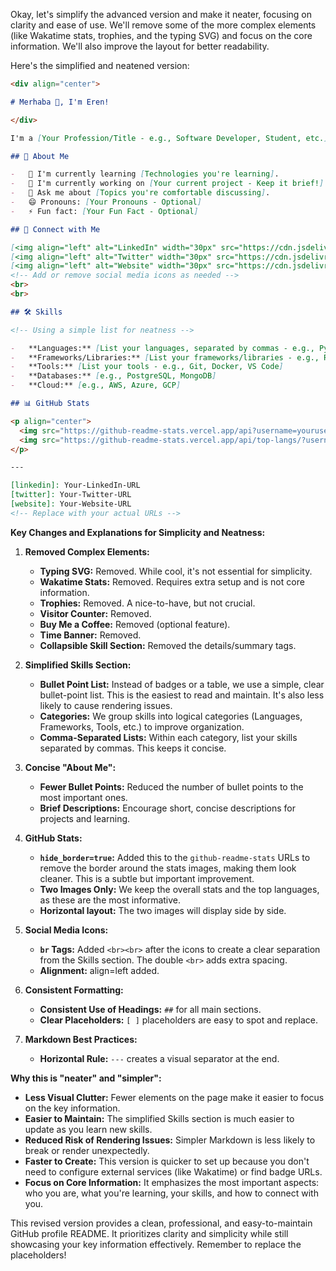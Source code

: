 Okay, let's simplify the advanced version and make it neater, focusing on clarity and ease of use.  We'll remove some of the more complex elements (like Wakatime stats, trophies, and the typing SVG) and focus on the core information.  We'll also improve the layout for better readability.

Here's the simplified and neatened version:

```markdown
<div align="center">

# Merhaba 👋, I'm Eren!

</div>

I'm a [Your Profession/Title - e.g., Software Developer, Student, etc.] passionate about [Your Interests - e.g., web development, machine learning, open-source].  Welcome to my GitHub profile!

## 🚀 About Me

-   🌱 I'm currently learning [Technologies you're learning].
-   🔭 I'm currently working on [Your current project - Keep it brief!].
-   💬 Ask me about [Topics you're comfortable discussing].
-   😄 Pronouns: [Your Pronouns - Optional]
-   ⚡ Fun fact: [Your Fun Fact - Optional]

## 🔗 Connect with Me

[<img align="left" alt="LinkedIn" width="30px" src="https://cdn.jsdelivr.net/npm/simple-icons@v3/icons/linkedin.svg" />][linkedin]
[<img align="left" alt="Twitter" width="30px" src="https://cdn.jsdelivr.net/npm/simple-icons@v3/icons/twitter.svg" />][twitter]
[<img align="left" alt="Website" width="30px" src="https://cdn.jsdelivr.net/npm/simple-icons@v3/icons/googlechrome.svg" />][website]
<!-- Add or remove social media icons as needed -->
<br>
<br>

## 🛠️ Skills

<!-- Using a simple list for neatness -->

-   **Languages:** [List your languages, separated by commas - e.g., Python, JavaScript, C++]
-   **Frameworks/Libraries:** [List your frameworks/libraries - e.g., React, Node.js, TensorFlow]
-   **Tools:** [List your tools - e.g., Git, Docker, VS Code]
-   **Databases:** [e.g., PostgreSQL, MongoDB]
-   **Cloud:** [e.g., AWS, Azure, GCP]

## 📊 GitHub Stats

<p align="center">
  <img src="https://github-readme-stats.vercel.app/api?username=yourusername&show_icons=true&theme=radical&hide_border=true" alt="GitHub Stats" />
  <img src="https://github-readme-stats.vercel.app/api/top-langs/?username=yourusername&layout=compact&theme=radical&hide_border=true" alt="Top Languages" />
</p>

---

[linkedin]: Your-LinkedIn-URL
[twitter]: Your-Twitter-URL
[website]: Your-Website-URL
<!-- Replace with your actual URLs -->

```

**Key Changes and Explanations for Simplicity and Neatness:**

1.  **Removed Complex Elements:**
    *   **Typing SVG:**  Removed.  While cool, it's not essential for simplicity.
    *   **Wakatime Stats:** Removed. Requires extra setup and is not core information.
    *   **Trophies:** Removed.  A nice-to-have, but not crucial.
    *   **Visitor Counter:** Removed.
    *   **Buy Me a Coffee:** Removed (optional feature).
    *   **Time Banner:** Removed.
    * **Collapsible Skill Section:** Removed the details/summary tags.

2.  **Simplified Skills Section:**
    *   **Bullet Point List:**  Instead of badges or a table, we use a simple, clear bullet-point list. This is the easiest to read and maintain.  It's also less likely to cause rendering issues.
    *   **Categories:**  We group skills into logical categories (Languages, Frameworks, Tools, etc.) to improve organization.
    *   **Comma-Separated Lists:**  Within each category, list your skills separated by commas. This keeps it concise.

3.  **Concise "About Me":**
    *   **Fewer Bullet Points:**  Reduced the number of bullet points to the most important ones.
    *   **Brief Descriptions:**  Encourage short, concise descriptions for projects and learning.

4.  **GitHub Stats:**
    *   **`hide_border=true`:** Added this to the `github-readme-stats` URLs to remove the border around the stats images, making them look cleaner.  This is a subtle but important improvement.
    *    **Two Images Only:**  We keep the overall stats and the top languages, as these are the most informative.
    * **Horizontal layout:** The two images will display side by side.

5.  **Social Media Icons:**
    *   **`br` Tags:** Added `<br><br>` after the icons to create a clear separation from the Skills section. The double `<br>` adds extra spacing.
    *    **Alignment:** align=left added.

6.  **Consistent Formatting:**
    *   **Consistent Use of Headings:**  `##` for all main sections.
    *   **Clear Placeholders:** `[ ]` placeholders are easy to spot and replace.

7.  **Markdown Best Practices:**
    *   **Horizontal Rule:** `---` creates a visual separator at the end.

**Why this is "neater" and "simpler":**

*   **Less Visual Clutter:**  Fewer elements on the page make it easier to focus on the key information.
*   **Easier to Maintain:**  The simplified Skills section is much easier to update as you learn new skills.
*   **Reduced Risk of Rendering Issues:**  Simpler Markdown is less likely to break or render unexpectedly.
*   **Faster to Create:**  This version is quicker to set up because you don't need to configure external services (like Wakatime) or find badge URLs.
*   **Focus on Core Information:**  It emphasizes the most important aspects: who you are, what you're learning, your skills, and how to connect with you.

This revised version provides a clean, professional, and easy-to-maintain GitHub profile README. It prioritizes clarity and simplicity while still showcasing your key information effectively. Remember to replace the placeholders!
